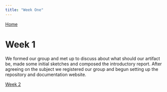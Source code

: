 ```yaml
---
title: "Week One"
---
```


[Home](https://kpalok.github.io/Digifab/)

# Week 1

We formed our group and met up to discuss about what should our artifact be, made some initial sketches and composed the introductory report.
After agreeing on the subject we registered our group and begun setting up the repository and documentation website.

[Week 2](https://kpalok.github.io/Digifab/2018/04/04/weekly-report.html)
